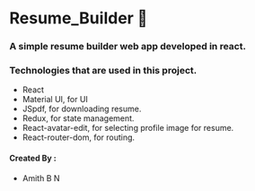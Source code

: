 # Resume_Builder 📄

### A simple resume builder web app developed in react.

### Technologies that are used in this project.

  <ul>
    <li>React</li> 
    <li>Material UI, for UI</li>  
    <li>JSpdf, for downloading resume.</li> 
    <li>Redux, for state management.</li>  
    <li>React-avatar-edit, for selecting profile image for resume.</li>
    <li>React-router-dom, for routing.</li>
  </ul>
 
 #### Created By :    
  <ul>
    <li>Amith B N</li> 
  </ul>

